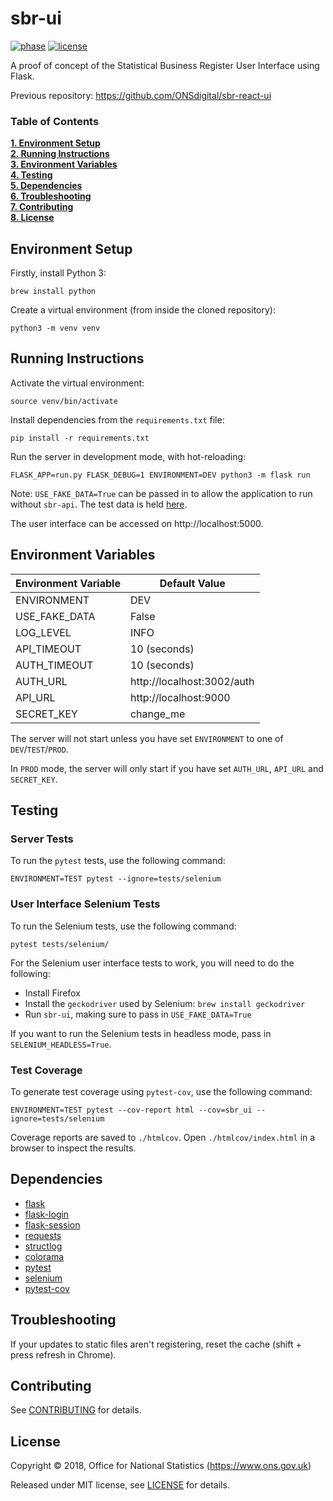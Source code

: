 # sbr-ui

[![phase](https://img.shields.io/badge/phase-BETA-orange.svg)](https://img.shields.io/badge/phase-BETA-orange.svg) [![license](https://img.shields.io/github/license/mashape/apistatus.svg)](./LICENSE)

A proof of concept of the Statistical Business Register User Interface using Flask.

Previous repository: https://github.com/ONSdigital/sbr-react-ui

### Table of Contents
**[1. Environment Setup](#environment-setup)**<br>
**[2. Running Instructions](#running-instructions)**<br>
**[3. Environment Variables](#environment-variables)**<br>
**[4. Testing](#testing)**<br>
**[5. Dependencies](#dependencies)**<br>
**[6. Troubleshooting](#troubleshooting)**<br>
**[7. Contributing](#contributing)**<br>
**[8. License](#license)**<br>

## Environment Setup

Firstly, install Python 3:

```shell
brew install python
```

Create a virtual environment (from inside the cloned repository):

```shell
python3 -m venv venv
```

## Running Instructions

Activate the virtual environment:

```shell
source venv/bin/activate
```

Install dependencies from the `requirements.txt` file:

```shell
pip install -r requirements.txt
```

Run the server in development mode, with hot-reloading:

```shell
FLASK_APP=run.py FLASK_DEBUG=1 ENVIRONMENT=DEV python3 -m flask run
```

Note: `USE_FAKE_DATA=True` can be passed in to allow the application to run without `sbr-api`. The test data is held [here](./sbr_ui/utilities/units.py).

The user interface can be accessed on http://localhost:5000.

## Environment Variables

| Environment Variable | Default Value              |
|----------------------|----------------------------|
| ENVIRONMENT          | DEV                        |
| USE_FAKE_DATA        | False                      |
| LOG_LEVEL            | INFO                       |
| API_TIMEOUT          | 10 (seconds)               |
| AUTH_TIMEOUT         | 10 (seconds)               |
| AUTH_URL             | http://localhost:3002/auth |
| API_URL              | http://localhost:9000      |
| SECRET_KEY           | change_me                  |

The server will not start unless you have set `ENVIRONMENT` to one of `DEV`/`TEST`/`PROD`.

In `PROD` mode, the server will only start if you have set `AUTH_URL`, `API_URL` and `SECRET_KEY`.

## Testing

### Server Tests

To run the `pytest` tests, use the following command:

```shell
ENVIRONMENT=TEST pytest --ignore=tests/selenium
```

### User Interface Selenium Tests

To run the Selenium tests, use the following command:

```shell
pytest tests/selenium/
```

For the Selenium user interface tests to work, you will need to do the following:
- Install Firefox
- Install the `geckodriver` used by Selenium: `brew install geckodriver`
- Run `sbr-ui`, making sure to pass in `USE_FAKE_DATA=True`

If you want to run the Selenium tests in headless mode, pass in `SELENIUM_HEADLESS=True`.

### Test Coverage

To generate test coverage using `pytest-cov`, use the following command:

```shell
ENVIRONMENT=TEST pytest --cov-report html --cov=sbr_ui --ignore=tests/selenium
```

Coverage reports are saved to `./htmlcov`. Open `./htmlcov/index.html` in a browser to inspect the results.

## Dependencies

* [flask](http://flask.pocoo.org/)
* [flask-login](http://flask-login.readthedocs.io/en/latest/)
* [flask-session](http://flask-session.readthedocs.io/en/latest/)
* [requests](http://docs.python-requests.org/en/master/)
* [structlog](https://pypi.org/project/structlog/)
* [colorama](https://pypi.org/project/colorama/)
* [pytest](https://docs.pytest.org/en/latest/)
* [selenium](https://selenium-python.readthedocs.io/)
* [pytest-cov](https://pypi.org/project/pytest-cov/)

## Troubleshooting

If your updates to static files aren't registering, reset the cache (shift + press refresh in Chrome).

## Contributing

See [CONTRIBUTING](./CONTRIBUTING.md) for details.

## License

Copyright ©‎ 2018, Office for National Statistics (https://www.ons.gov.uk)

Released under MIT license, see [LICENSE](./LICENSE) for details.